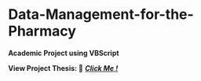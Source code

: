 # Data-Management-for-the-Pharmacy
**Academic Project using VBScript**

**View Project Thesis: 🔗** ***[Click Me !](https://in.docworkspace.com/d/sIA__5JWQAfb4j7UG)***
